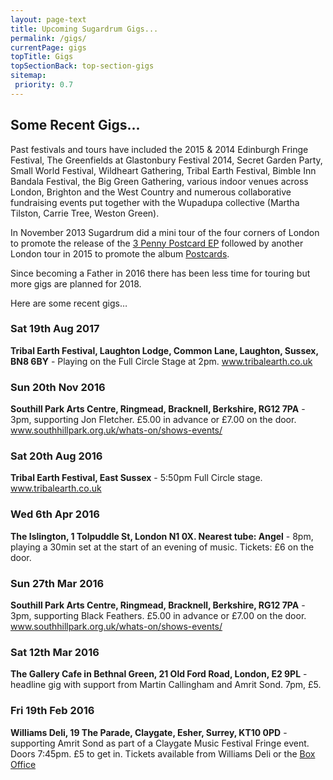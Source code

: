 ```yaml
---
layout: page-text
title: Upcoming Sugardrum Gigs...
permalink: /gigs/
currentPage: gigs
topTitle: Gigs
topSectionBack: top-section-gigs
sitemap:
 priority: 0.7
---
```

				
<div class="col-sm-4 gigphoto gigphoto-1"></div><div class="col-sm-4 gigphoto gigphoto-2"></div><div
class="col-sm-4 gigphoto gigphoto-3"></div>

<h2 class="past_gigs_heading">Some Recent Gigs...</h2>		
<p>Past festivals and tours have included the 2015 &amp; 2014 Edinburgh Fringe Festival, The Greenfields at Glastonbury Festival 2014, Secret Garden Party, Small World Festival, Wildheart Gathering, Tribal Earth Festival, Bimble Inn Bandala Festival, the Big Green Gathering, various indoor venues across London, Brighton and the West Country and numerous collaborative fundraising events put together with the Wupadupa collective (Martha Tilston, Carrie Tree, Weston Green).</p>

<p>In November 2013 Sugardrum did a mini tour of the four corners of London to promote the release of the <a href="/listen/">3 Penny Postcard EP</a> followed by another London tour in 2015 to promote the album <a href="/listen/">Postcards</a>.</p>

<p>Since becoming a Father in 2016 there has been less time for touring but more gigs are planned for 2018.</p>

<p>Here are some recent gigs&hellip;</p>

<h3 class="gig_title">Sat 19th Aug 2017</h3>
<p class="gig_details"><strong>Tribal Earth Festival, Laughton Lodge, Common Lane, Laughton, Sussex, BN8 6BY</strong> - Playing on the Full Circle Stage at 2pm. <a href="//www.tribalearth.co.uk">www.tribalearth.co.uk</a></p>

<h3 class="gig_title">Sun 20th Nov 2016</h3>
<p class="gig_details"><strong>Southill Park Arts Centre, Ringmead, Bracknell, Berkshire, RG12 7PA</strong> - 3pm, supporting Jon Fletcher. &pound;5.00 in advance or &pound;7.00 on the door. <a href="//www.southhillpark.org.uk/whats-on/shows-events/">www.southhillpark.org.uk/whats-on/shows-events/</a></p>

<h3 class="gig_title">Sat 20th Aug 2016</h3>
<p class="gig_details"><strong>Tribal Earth Festival, East Sussex</strong> - 5:50pm Full Circle stage. <a href="//www.tribalearth.co.uk">www.tribalearth.co.uk</a></p>

<h3 class="gig_title">Wed 6th Apr 2016</h3>
<p class="gig_details"><strong>The Islington, 1 Tolpuddle St, London N1 0X. Nearest tube: Angel</strong> - 8pm, playing a 30min set at the start of an evening of music. Tickets: £6 on the door.</p>

<h3 class="gig_title">Sun 27th Mar 2016</h3>
<p class="gig_details"><strong>Southill Park Arts Centre, Ringmead, Bracknell, Berkshire, RG12 7PA</strong> - 3pm, supporting Black Feathers. &pound;5.00 in advance or &pound;7.00 on the door. <a href="//www.southhillpark.org.uk/whats-on/shows-events/">www.southhillpark.org.uk/whats-on/shows-events/</a></p>

<h3 class="gig_title">Sat 12th Mar 2016</h3>
<p class="gig_details"><strong>The Gallery Cafe in Bethnal Green, 21 Old Ford Road, London, E2 9PL</strong> - headline gig with support from Martin Callingham and Amrit Sond. 7pm, &pound;5.</p>

<h3 class="gig_title">Fri 19th Feb 2016</h3>
<p class="gig_details"><strong>Williams Deli, 19 The Parade, Claygate, Esher, Surrey, KT10 0PD</strong> - supporting Amrit Sond as part of a Claygate Music Festival Fringe event. Doors 7:45pm. &pound;5 to get in. Tickets available from Williams Deli or the <a href="//www.wegottickets.com/claygatemusicfestival">Box Office</a></p>
